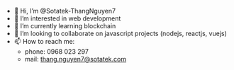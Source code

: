 - 👋 Hi, I’m @Sotatek-ThangNguyen7
- 👀 I’m interested in web development
- 🌱 I’m currently learning blockchain
- 💞️ I’m looking to collaborate on javascript projects (nodejs, reactjs, vuejs)
- 📫 How to reach me:  
  + phone: 0968 023 297
  + mail: thang.nguyen7@sotatek.com
<!---
Sotatek-ThangNguyen7/Sotatek-ThangNguyen7 is a ✨ special ✨ repository because its `README.md` (this file) appears on your GitHub profile.
You can click the Preview link to take a look at your changes.
--->
